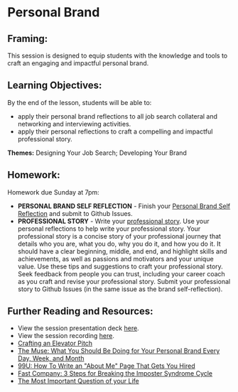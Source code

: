 # Personal Brand 

## Framing: 
This session is designed to equip students with the knowledge and tools to craft an engaging and impactful personal brand. 

## Learning Objectives:
By the end of the lesson, students will be able to:
- apply their personal brand reflections to all job search collateral and networking and interviewing activities.
- apply their personal reflections to craft a compelling and impactful professional story.

**Themes:** Designing Your Job Search; Developing Your Brand

## Homework: 
Homework due Sunday at 7pm:
- **PERSONAL BRAND SELF REFLECTION** - Finish your [Personal Brand Self Reflection](https://docs.google.com/document/d/1-jmHAyQ4-iZoIDePEBoCFau3IljXw21T1m1ltvLKiFo/edit) and submit to Github Issues. 
- **PROFESSIONAL STORY** - Write  your [professional story](https://docs.google.com/document/d/1jjx2jUctsgoAldHC8vzEqfJV_AGhXuQvS_ExkLcY9kA/edit?usp=sharing). Use your personal reflections to help write your professional story. Your professional story is a concise story of your professional journey that details who you are, what you do, why you do it, and how you do it. It should have a clear beginning, middle, and end, and highlight skills and achievements, as well as passions and motivators and your unique value. Use these tips and suggestions to craft your professional story. Seek feedback from people you can trust, including your career coach as you craft and revise your professional story. Submit your professional story to Github Issues (in the same issue as the brand self-reflection). 


## Further Reading and Resources:
- View the session presentation deck [here](https://drive.google.com/drive/folders/1iT9wjJY75YZMcm2amhshLKquzFYpQS20).
- View the session recording [here](https://www.youtube.com/watch?v=oy7b9TwvKpc&feature=youtu.be).
- [Crafting an Elevator Pitch](https://www.mindtools.com/pages/article/elevator-pitch.htm)
- [The Muse: What You Should Be Doing for Your Personal Brand Every Day, Week, and Month](https://www.themuse.com/advice/what-you-should-be-doing-for-your-personal-brand-every-day-week-and-month?utm_source=Sailthru&utm_medium=email&utm_campaign=What%20You%20Should%20Be%20Doing%20for%20Your%20Personal%20Brand%20Every%20Day%2C%20Week%2C%20and%20Month&utm_term=Daily%20Email%20List)
- [99U: How To Write an "About Me" Page That Gets You Hired](http://99u.com/articles/51669/how-to-write-about-me-section?utm_source=Sailthru&utm_medium=email&utm_campaign=%2A%20New%20BOTW%20Template%209/13/15&utm_term=Sunday%20-%20Best%20of%20The%20Web)
- [Fast Company: 3 Steps for Breaking the Imposter Syndrome Cycle](http://www.fastcompany.com/3057504/work-smart/3-steps-for-breaking-the-imposter-syndrome-cycle?utm_source=mailchimp&utm_medium=email&utm_campaign=colead-daily-newsletter-featured&position=1&partner=newsletter&campaign_date=03082016)
- [The Most Important Question of your Life](https://markmanson.net/question)

